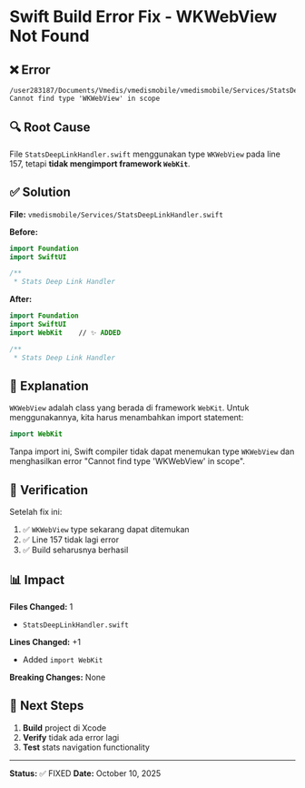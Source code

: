 # Swift Build Error Fix - WKWebView Not Found

## ❌ Error

```
/user283187/Documents/Vmedis/vmedismobile/vmedismobile/Services/StatsDeepLinkHandler.swift:157:65
Cannot find type 'WKWebView' in scope
```

## 🔍 Root Cause

File `StatsDeepLinkHandler.swift` menggunakan type `WKWebView` pada line 157, tetapi **tidak mengimport framework `WebKit`**.

## ✅ Solution

**File:** `vmedismobile/Services/StatsDeepLinkHandler.swift`

**Before:**

```swift
import Foundation
import SwiftUI

/**
 * Stats Deep Link Handler
```

**After:**

```swift
import Foundation
import SwiftUI
import WebKit    // ✨ ADDED

/**
 * Stats Deep Link Handler
```

## 📝 Explanation

`WKWebView` adalah class yang berada di framework `WebKit`. Untuk menggunakannya, kita harus menambahkan import statement:

```swift
import WebKit
```

Tanpa import ini, Swift compiler tidak dapat menemukan type `WKWebView` dan menghasilkan error "Cannot find type 'WKWebView' in scope".

## 🧪 Verification

Setelah fix ini:

1. ✅ `WKWebView` type sekarang dapat ditemukan
2. ✅ Line 157 tidak lagi error
3. ✅ Build seharusnya berhasil

## 📊 Impact

**Files Changed:** 1

- `StatsDeepLinkHandler.swift`

**Lines Changed:** +1

- Added `import WebKit`

**Breaking Changes:** None

## 🚀 Next Steps

1. **Build** project di Xcode
2. **Verify** tidak ada error lagi
3. **Test** stats navigation functionality

---

**Status:** ✅ FIXED
**Date:** October 10, 2025
